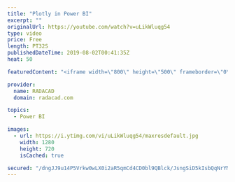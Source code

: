 ```yaml
---
title: "Plotly in Power BI"
excerpt: ""
originalUrl: https://youtube.com/watch?v=uLikWluqg54
type: video
price: Free
length: PT32S
publishedDateTime: 2019-08-02T00:41:35Z
heat: 50

featuredContent: "<iframe width=\"800\" height=\"500\" frameborder=\"0\" src=\"https://www.youtube.com/embed/uLikWluqg54\" allow=\"accelerometer; autoplay; encrypted-media; gyroscope; picture-in-picture\" allowfullscreen></iframe>"

provider:
  name: RADACAD
  domain: radacad.com

topics:
  - Power BI

images:
  - url: https://i.ytimg.com/vi/uLikWluqg54/maxresdefault.jpg
    width: 1280
    height: 720
    isCached: true

secured: "/dngJJ9u14P5Vrkw0wLX0i2aR5qmCd4CD0bl9QBlck/JsngSiD5kIsbQqNrYMsB+sSxqACK2jGzm8ZY0wOWXkvxviJDhainUOCM4QalAUrY+TpCKg55Lq2mHGB/GjE7X2U4jNNLJiFumYYW0MHJ5rjPbvcru4H8SRZYCba/K4fHwiwDU3ZmY9I833oXdYWXdXlmARDZy6081gd6lysZJEyJkgnmoLbDGt57gUZ/tPDJsM8qdDVgsyJh1P1EYWmh99uKOtPo7+Un0WUTvi1lAAl64H/K/4RdPrRNld685e+0ZoAkzGy8dE+R46ss8hurEROVcm28Wu9ghDtrouZ4GUXE+3u/bG1snfrJQJFNl5Qrrer79YD7hmr2ib6R1lj+gaqOFudAjZTc7bdMLfEphUEjJPDtRwi2Fd9ODd4DxcHM=;kUSeIENHCIQu/XA83vWtqQ=="
---
```


